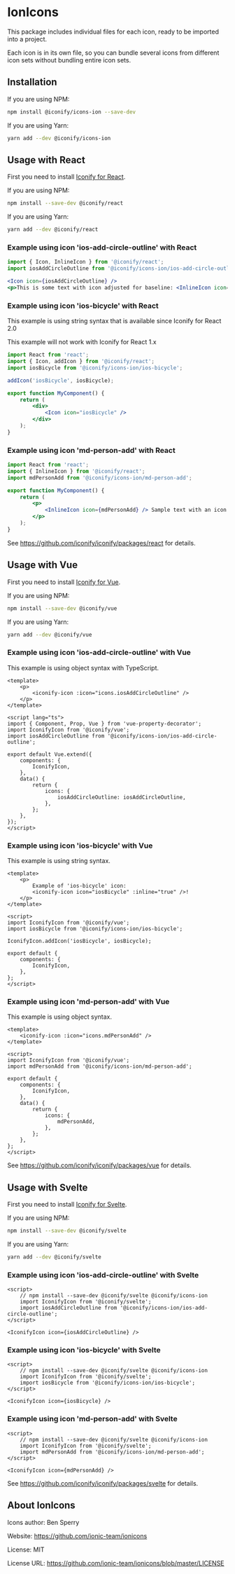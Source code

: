 # IonIcons

This package includes individual files for each icon, ready to be imported into a project.

Each icon is in its own file, so you can bundle several icons from different icon sets without bundling entire icon sets.

## Installation

If you are using NPM:

```bash
npm install @iconify/icons-ion --save-dev
```

If you are using Yarn:

```bash
yarn add --dev @iconify/icons-ion
```

## Usage with React

First you need to install [Iconify for React](https://github.com/iconify/iconify/packages/react).

If you are using NPM:

```bash
npm install --save-dev @iconify/react
```

If you are using Yarn:

```bash
yarn add --dev @iconify/react
```

### Example using icon 'ios-add-circle-outline' with React

```js
import { Icon, InlineIcon } from '@iconify/react';
import iosAddCircleOutline from '@iconify/icons-ion/ios-add-circle-outline';
```

```jsx
<Icon icon={iosAddCircleOutline} />
<p>This is some text with icon adjusted for baseline: <InlineIcon icon={iosAddCircleOutline} /></p>
```

### Example using icon 'ios-bicycle' with React

This example is using string syntax that is available since Iconify for React 2.0

This example will not work with Iconify for React 1.x

```jsx
import React from 'react';
import { Icon, addIcon } from '@iconify/react';
import iosBicycle from '@iconify/icons-ion/ios-bicycle';

addIcon('iosBicycle', iosBicycle);

export function MyComponent() {
	return (
		<div>
			<Icon icon="iosBicycle" />
		</div>
	);
}
```

### Example using icon 'md-person-add' with React

```jsx
import React from 'react';
import { InlineIcon } from '@iconify/react';
import mdPersonAdd from '@iconify/icons-ion/md-person-add';

export function MyComponent() {
	return (
		<p>
			<InlineIcon icon={mdPersonAdd} /> Sample text with an icon.
		</p>
	);
}
```

See https://github.com/iconify/iconify/packages/react for details.

## Usage with Vue

First you need to install [Iconify for Vue](https://github.com/iconify/iconify/packages/vue).

If you are using NPM:

```bash
npm install --save-dev @iconify/vue
```

If you are using Yarn:

```bash
yarn add --dev @iconify/vue
```

### Example using icon 'ios-add-circle-outline' with Vue

This example is using object syntax with TypeScript.

```vue
<template>
	<p>
		<iconify-icon :icon="icons.iosAddCircleOutline" />
	</p>
</template>

<script lang="ts">
import { Component, Prop, Vue } from 'vue-property-decorator';
import IconifyIcon from '@iconify/vue';
import iosAddCircleOutline from '@iconify/icons-ion/ios-add-circle-outline';

export default Vue.extend({
	components: {
		IconifyIcon,
	},
	data() {
		return {
			icons: {
				iosAddCircleOutline: iosAddCircleOutline,
			},
		};
	},
});
</script>
```

### Example using icon 'ios-bicycle' with Vue

This example is using string syntax.

```vue
<template>
	<p>
		Example of 'ios-bicycle' icon:
		<iconify-icon icon="iosBicycle" :inline="true" />!
	</p>
</template>

<script>
import IconifyIcon from '@iconify/vue';
import iosBicycle from '@iconify/icons-ion/ios-bicycle';

IconifyIcon.addIcon('iosBicycle', iosBicycle);

export default {
	components: {
		IconifyIcon,
	},
};
</script>
```

### Example using icon 'md-person-add' with Vue

This example is using object syntax.

```vue
<template>
	<iconify-icon :icon="icons.mdPersonAdd" />
</template>

<script>
import IconifyIcon from '@iconify/vue';
import mdPersonAdd from '@iconify/icons-ion/md-person-add';

export default {
	components: {
		IconifyIcon,
	},
	data() {
		return {
			icons: {
				mdPersonAdd,
			},
		};
	},
};
</script>
```

See https://github.com/iconify/iconify/packages/vue for details.

## Usage with Svelte

First you need to install [Iconify for Svelte](https://github.com/iconify/iconify/packages/svelte).

If you are using NPM:

```bash
npm install --save-dev @iconify/svelte
```

If you are using Yarn:

```bash
yarn add --dev @iconify/svelte
```

### Example using icon 'ios-add-circle-outline' with Svelte

```svelte
<script>
    // npm install --save-dev @iconify/svelte @iconify/icons-ion
    import IconifyIcon from '@iconify/svelte';
    import iosAddCircleOutline from '@iconify/icons-ion/ios-add-circle-outline';
</script>

<IconifyIcon icon={iosAddCircleOutline} />
```

### Example using icon 'ios-bicycle' with Svelte

```svelte
<script>
    // npm install --save-dev @iconify/svelte @iconify/icons-ion
    import IconifyIcon from '@iconify/svelte';
    import iosBicycle from '@iconify/icons-ion/ios-bicycle';
</script>

<IconifyIcon icon={iosBicycle} />
```

### Example using icon 'md-person-add' with Svelte

```svelte
<script>
    // npm install --save-dev @iconify/svelte @iconify/icons-ion
    import IconifyIcon from '@iconify/svelte';
    import mdPersonAdd from '@iconify/icons-ion/md-person-add';
</script>

<IconifyIcon icon={mdPersonAdd} />
```

See https://github.com/iconify/iconify/packages/svelte for details.

## About IonIcons

Icons author: Ben Sperry

Website: https://github.com/ionic-team/ionicons

License: MIT

License URL: https://github.com/ionic-team/ionicons/blob/master/LICENSE
